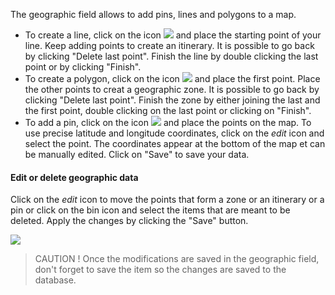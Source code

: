 The geographic field allows to add pins, lines and polygons to a map.

- To create a line, click on the icon ![](assets/geography/geography_line.png) and place the starting point of your line. Keep adding points to create an itinerary. It is possible to go back by clicking "Delete last point". Finish the line by double clicking the last point or by clicking "Finish".
- To create a polygon, click on the icon ![](assets/geography/geography_polygon.png) and place the first point. Place the other points to creat a geographic zone. It is possible to go back by clicking "Delete last point". Finish the zone by either joining the last and the first point, double clicking on the last point or clicking on "Finish".
- To add a pin, click on the icon ![](assets/geography/geography_pin.png) and place the points on the map. To use precise latitude and longitude coordinates, click on the *edit* icon and select the point. The coordinates appear at the bottom of the map et can be manually edited. Click on "Save" to save your data. 

#### Edit or delete geographic data
Click on the *edit* icon to move the points that form a zone or an itinerary or a pin or click on the bin icon and select the items that are meant to be deleted. Apply the changes by clicking the "Save" button.

![](assets/geography/edit_delete.png)

> CAUTION ! Once the modifications are saved in the geographic field, don't forget to save the item so the changes are saved to the database. 
